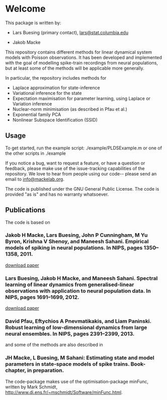 # Welcome

This package is written by: 

* Lars Buesing (primary contact), lars@stat.columbia.edu 

* Jakob Macke


This repository contains different methods for linear dynamical system models with Poisson observations. It has been developed and implemented with the goal of modelling spike-train recordings from neural populations, but at least some of the methods will be applicable more generally. 

In particular, the repository includes methods for

* Laplace approximation for state-inference
* Variational inference for the state
* Expectation maximisation for parameter learning, using Laplace or Variation inference
* Nuclear-norm minimisation (as described in Pfau et al.)
* Exponential family PCA
* Nonlinear Subspace Identification (SSID)
 
## Usage

To get started, run the example script: ./example/PLDSExample.m
or one of the other scripts in ./example


If you notice a bug, want to request a feature, or have a question or feedback, please make use of the issue-tracking capabilities of the repository. We love to hear from people using our code-- please send an email to info@mackelab.org.

The code is published under the GNU General Public License. The code is provided "as is" and has no warranty whatsoever. 

## Publications

The code is based on 

### Jakob H Macke, Lars Buesing, John P Cunningham, M Yu Byron, Krishna V Shenoy, and Maneesh Sahani. Empirical models of spiking in neural populations. In NIPS, pages 1350–1358, 2011.

[download paper](https://bitbucket.org/mackelab/pop_spike_dyn/downloads/Macke_Buesing_2012_Empirical.pdf)

### Lars Buesing, Jakob H Macke, and Maneesh Sahani. Spectral learning of linear dynamics from generalised-linear observations with application to neural population data. In NIPS, pages 1691–1699, 2012.

[download paper](https://bitbucket.org/mackelab/pop_spike_dyn/downloads/Buesing_Macke_2013_PLSID.pdf)

### David Pfau, Eftychios A Pnevmatikakis, and Liam Paninski. Robust learning of low-dimensional dynamics from large neural ensembles. In NIPS, pages 2391–2399, 2013.

and some of the methods are also described in 

### JH Macke, L Buesing, M Sahani: Estimating state and model parameters in state-space models of spike trains. Book-chapter, in preparation.

The code-package makes use of the optimisation-package minFunc, written by Mark Schmidt,
http://www.di.ens.fr/~mschmidt/Software/minFunc.html.